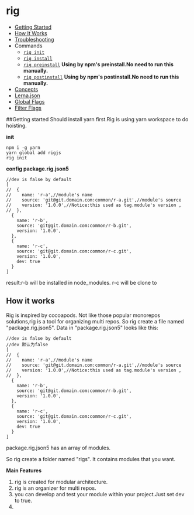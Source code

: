 # rig

- [Getting Started](#getting-started)
- [How It Works](#how-it-works)
- [Troubleshooting](#troubleshooting)
- Commands
  - [`rig init`](./commands/publish#readme)
  - [`rig install`](./commands/publish#readme)
  - [`rig preinstall`](./commands/publish#readme) **Using by npm's preinstall.No need to run this manually.**
  - [`rig postinstall`](./commands/publish#readme) **Using by npm's postinstall.No need to run this manually.**
- [Concepts](#concepts)
- [Lerna.json](#lernajson)
- [Global Flags](./core/global-options)
- [Filter Flags](./core/filter-options)

##Getting started
Should install yarn first.Rig is using yarn workspace to do hoisting.

**init**

```shell script
npm i -g yarn 
yarn global add rigjs
rig init
```
**config package.rig.json5**
```json5
//dev is false by default
[
//  {
//    name: 'r-a',//module's name
//    source: 'git@git.domain.com:common/r-a.git',//module's source
//    version: '1.0.0',//Notice:this used as tag.module's version ,
//  },
  {
    name: 'r-b',
    source: 'git@git.domain.com:common/r-b.git',
    version: '1.0.0',
  },
  {
    name: 'r-c',
    source: 'git@git.domain.com:common/r-c.git',
    version: '1.0.0',
    dev: true
  }
]
```
result:r-b will be installed in node_modules.
r-c will be clone to 
## How it works
Rig is inspired by cocoapods.
Not like those popular monorepos solutions,rig is a tool for organizing multi repos.
So rig create a file named "package.rig.json5".
Data in "package.rig.json5" looks like this:
```json5
//dev is false by default
//dev 默认为false
[
//  {
//    name: 'r-a',//module's name
//    source: 'git@git.domain.com:common/r-a.git',//module's source
//    version: '1.0.0',//Notice:this used as tag.module's version ,
//  },
  {
    name: 'r-b',
    source: 'git@git.domain.com:common/r-b.git',
    version: '1.0.0',
  },
  {
    name: 'r-c',
    source: 'git@git.domain.com:common/r-c.git',
    version: '1.0.0',
    dev: true
  }
]
```
package.rig.json5 has an array of modules.

So rig create a folder named "rigs".
It contains modules that you want.

**Main Features**

1. rig is created for modular architecture.
2. rig is an organizer for multi repos.
3. you can develop and test your module within your project.Just set dev to true.
4. 



